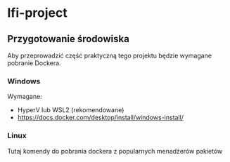 # lfi-project
## Przygotowanie środowiska
Aby przeprowadzić część praktyczną tego projektu będzie wymagane pobranie Dockera.
### Windows
Wymagane:
- HyperV lub WSL2 (rekomendowane)
- https://docs.docker.com/desktop/install/windows-install/
### Linux
Tutaj komendy do pobrania dockera z popularnych menadżerów pakietów
